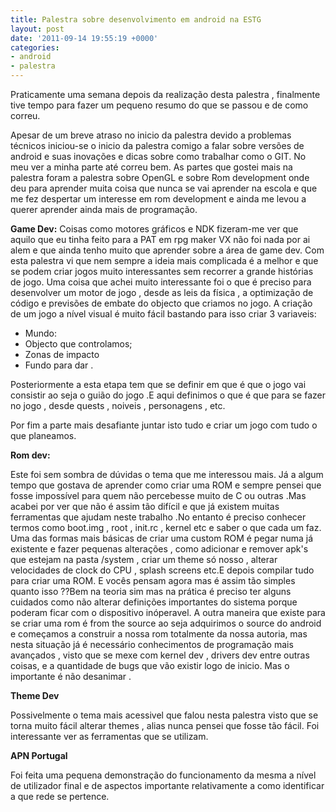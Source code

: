 ```yaml
---
title: Palestra sobre desenvolvimento em android na ESTG
layout: post
date: '2011-09-14 19:55:19 +0000'
categories:
- android
- palestra
---
```


Praticamente uma semana depois da realização desta palestra , finalmente tive tempo para fazer um pequeno resumo do que se passou e de como correu.

Apesar de um breve atraso no inicio da palestra devido a problemas técnicos iniciou-se o inicio da palestra comigo a falar sobre versões de android e suas inovações e dicas sobre como trabalhar como o GIT. No meu ver a minha parte até correu bem.
As partes que gostei mais na palestra foram a palestra sobre OpenGL e sobre Rom development onde deu para aprender muita coisa que nunca se vai aprender na escola e que me fez despertar um interesse em rom development e ainda me levou a querer aprender ainda mais de programação.

**Game Dev:**
Coisas como motores gráficos e NDK fizeram-me ver que aquilo que eu tinha feito para a PAT em rpg maker VX não foi nada por ai alem e que ainda tenho muito que aprender sobre a área de game dev. Com esta palestra vi que nem sempre a ideia mais complicada é a melhor e que se podem criar jogos muito interessantes sem recorrer a grande histórias de jogo.
Uma coisa que achei muito interessante foi o que é preciso para desenvolver um motor de jogo , desde as leis da física , a optimização de código e previsões de embate do objecto que criamos no jogo.
A criação de um jogo a nível visual é muito fácil bastando para isso criar 3 variaveis:
* Mundo:
* Objecto que controlamos;
* Zonas de impacto
* Fundo para dar .

Posteriormente a esta etapa tem que se definir em que é que o jogo vai consistir ao seja o guião do jogo .E aqui definimos o que é que para se fazer no jogo , desde quests , noiveis , personagens , etc.

Por fim a parte mais desafiante juntar isto tudo e criar um jogo com tudo o que planeamos.

**Rom dev:**

Este foi sem sombra de dúvidas o tema que me interessou mais. Já a algum tempo que gostava de aprender como criar uma ROM e sempre pensei que fosse impossível para quem não percebesse muito de C ou outras .Mas acabei por ver que não é assim tão difícil e que já existem muitas ferramentas que ajudam neste trabalho .No entanto é preciso conhecer termos como boot.img , root , init.rc , kernel etc e saber o que cada um faz. Uma das formas mais básicas de criar uma custom ROM é pegar numa já existente e fazer pequenas alterações , como adicionar e remover apk's que estejam na pasta /system , criar um theme só nosso , alterar velocidades de clock do CPU , splash screens etc.E depois compilar tudo para criar uma ROM.
E vocês pensam agora mas é assim tão simples quanto isso ??Bem na teoria sim mas na prática é preciso ter alguns cuidados como não alterar definições importantes do sistema porque poderam ficar com o dispositivo inóperavel.
A outra maneira que existe para se criar uma rom é from the source ao seja adquirimos o source do android e começamos a construir a nossa rom totalmente da nossa autoria, mas nesta situação já é necessário conhecimentos de programação mais avançados , visto que se mexe com kernel dev , drivers dev entre outras coisas, e a quantidade de bugs que vão existir logo de inicio. Mas o importante é não desanimar .

**Theme Dev**

Possivelmente o tema mais acessivel que falou nesta palestra visto que se torna muito fácil alterar themes , alias nunca pensei que fosse tão fácil. Foi interessante ver as ferramentas que se utilizam.

**APN Portugal**

Foi feita uma pequena demonstração do funcionamento da mesma a nível de utilizador final e de aspectos importante relativamente a como identificar a que rede se pertence.